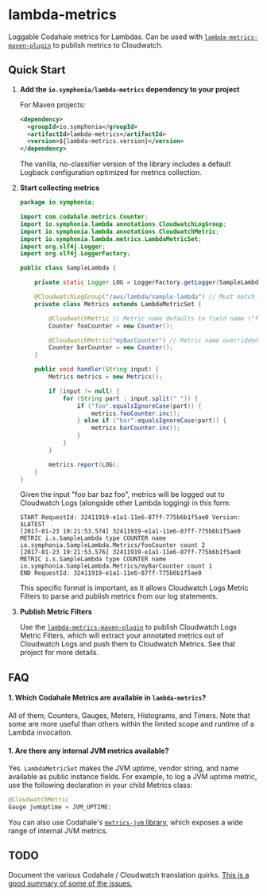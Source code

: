 # lambda-metrics

Loggable Codahale metrics for Lambdas. Can be used with [`lambda-metrics-maven-plugin`](https://github.com/symphoniacloud/lambda-monitoring/tree/master/lambda-metrics-maven-plugin) to publish metrics to Cloudwatch.

## Quick Start

1. **Add the `io.symphonia/lambda-metrics` dependency to your project**

   For Maven projects:
   ```xml
   <dependency>
     <groupId>io.symphonia</groupId>
     <artifactId>lambda-metrics</artifactId>
     <version>${lambda-metrics.version}</version>
   </dependency>
   ```
   
   The vanilla, no-classifier version of the library includes a default Logback configuration optimized for metrics 
   collection.
   
1. **Start collecting metrics**

    ```java
    package io.symphonia;
    
    import com.codahale.metrics.Counter;
    import io.symphonia.lambda.annotations.CloudwatchLogGroup;
    import io.symphonia.lambda.annotations.CloudwatchMetric;
    import io.symphonia.lambda.metrics.LambdaMetricSet;
    import org.slf4j.Logger;
    import org.slf4j.LoggerFactory;
    
    public class SampleLambda {
    
        private static Logger LOG = LoggerFactory.getLogger(SampleLambda.class);
    
        @CloudwatchLogGroup("/aws/lambda/sample-lambda") // Must match AWS Lambda config
        private class Metrics extends LambdaMetricSet {
    
            @CloudwatchMetric // Metric name defaults to field name ("fooCounter")
            Counter fooCounter = new Counter();
    
            @CloudwatchMetric("myBarCounter") // Metric name overridden
            Counter barCounter = new Counter();
        }
    
        public void handler(String input) {
            Metrics metrics = new Metrics();
    
            if (input != null) {
                for (String part : input.split(" ")) {
                    if ("foo".equalsIgnoreCase(part)) {
                        metrics.fooCounter.inc();
                    } else if ("bar".equalsIgnoreCase(part)) {
                        metrics.barCounter.inc();
                    }
                }
            }
    
            metrics.report(LOG);
        }
    }
    ```
    
    Given the input "foo bar baz foo", metrics will be logged out to Cloudwatch Logs (alongside other Lambda logging) 
    in this form:
    
    ```
    START RequestId: 32411919-e1a1-11e6-87ff-775b6b1f5ae0 Version: $LATEST
    [2017-01-23 19:21:53.574] 32411919-e1a1-11e6-87ff-775b6b1f5ae0 METRIC i.s.SampleLambda type COUNTER name io.symphonia.SampleLambda.Metrics/fooCounter count 2
    [2017-01-23 19:21:53.576] 32411919-e1a1-11e6-87ff-775b6b1f5ae0 METRIC i.s.SampleLambda type COUNTER name io.symphonia.SampleLambda.Metrics/myBarCounter count 1
    END RequestId: 32411919-e1a1-11e6-87ff-775b6b1f5ae0
    ```
    
    This specific format is important, as it allows Cloudwatch Logs Metric Filters to parse and publish metrics from
    our log statements.
    
1. **Publish Metric Filters**

    Use the [`lambda-metrics-maven-plugin`](/lambda-metrics-maven-plugin) to publish Cloudwatch Logs Metric Filters, which 
    will extract your annotated metrics out of Cloudwatch Logs and push them to Cloudwatch Metrics. See that project for 
    more details.
    
## FAQ

#### 1. Which Codahale Metrics are available in `lambda-metrics`?

All of them; Counters, Gauges, Meters, Histograms, and Timers. Note that some are more useful than others
within the limited scope and runtime of a Lambda invocation.

#### 1. Are there any internal JVM metrics available?

Yes. `LambdaMetricSet` makes the JVM uptime, vendor string, and name available as public instance fields. For example,
to log a JVM uptime metric, use the following declaration in your child Metrics class:

   ```java
   @CloudwatchMetric
   Gauge jvmUptime = JVM_UPTIME;
   ```
    
You can also use Codahale's [`metrics-jvm` library](http://metrics.dropwizard.io/3.1.0/manual/jvm/), which exposes a 
wide range of internal JVM metrics.
    
## TODO

Document the various Codahale / Cloudwatch translation quirks. [This is a good summary of some of the issues.](https://github.com/blacklocus/metrics-cloudwatch#metric-types)
